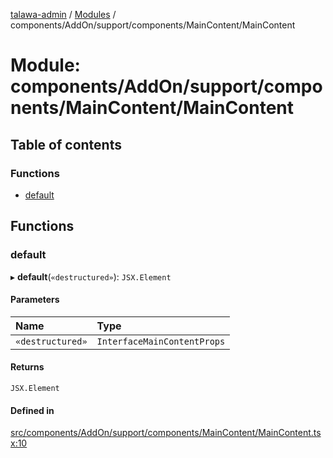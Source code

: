 [talawa-admin](../README.md) / [Modules](../modules.md) / components/AddOn/support/components/MainContent/MainContent

# Module: components/AddOn/support/components/MainContent/MainContent

## Table of contents

### Functions

- [default](components_AddOn_support_components_MainContent_MainContent.md#default)

## Functions

### default

▸ **default**(`«destructured»`): `JSX.Element`

#### Parameters

| Name | Type |
| :------ | :------ |
| `«destructured»` | `InterfaceMainContentProps` |

#### Returns

`JSX.Element`

#### Defined in

[src/components/AddOn/support/components/MainContent/MainContent.tsx:10](https://github.com/krishna619/talawa-admin/blob/63d4450/src/components/AddOn/support/components/MainContent/MainContent.tsx#L10)
